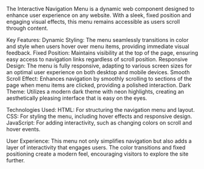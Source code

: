 The Interactive Navigation Menu is a dynamic web component designed to enhance user experience on any website. With a sleek, fixed position and engaging visual effects, this menu remains accessible as users scroll through content.

Key Features:
Dynamic Styling: The menu seamlessly transitions in color and style when users hover over menu items, providing immediate visual feedback.
Fixed Position: Maintains visibility at the top of the page, ensuring easy access to navigation links regardless of scroll position.
Responsive Design: The menu is fully responsive, adapting to various screen sizes for an optimal user experience on both desktop and mobile devices.
Smooth Scroll Effect: Enhances navigation by smoothly scrolling to sections of the page when menu items are clicked, providing a polished interaction.
Dark Theme: Utilizes a modern dark theme with neon highlights, creating an aesthetically pleasing interface that is easy on the eyes.

Technologies Used:
HTML: For structuring the navigation menu and layout.
CSS: For styling the menu, including hover effects and responsive design.
JavaScript: For adding interactivity, such as changing colors on scroll and hover events.

User Experience:
This menu not only simplifies navigation but also adds a layer of interactivity that engages users. The color transitions and fixed positioning create a modern feel, encouraging visitors to explore the site further.

